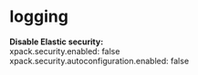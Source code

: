 # logging
<b>Disable Elastic security:</b><br>
xpack.security.enabled: false<br>
xpack.security.autoconfiguration.enabled: false